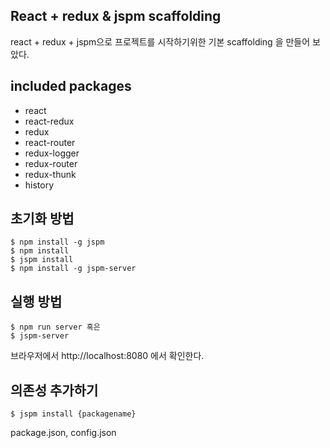 ## React + redux & jspm scaffolding

react + redux + jspm으로 프로젝트를 시작하기위한 기본 scaffolding 을 만들어 보았다. 


## included packages 

- react
- react-redux
- redux
- react-router 
- redux-logger
- redux-router
- redux-thunk
- history

## 초기화 방법 

	$ npm install -g jspm
	$ npm install 
	$ jspm install
	$ npm install -g jspm-server

## 실행 방법 

	$ npm run server 혹은 
	$ jspm-server 

브라우저에서 http://localhost:8080 에서 확인한다. 

## 의존성 추가하기 

	$ jspm install {packagename}

package.json, config.json
